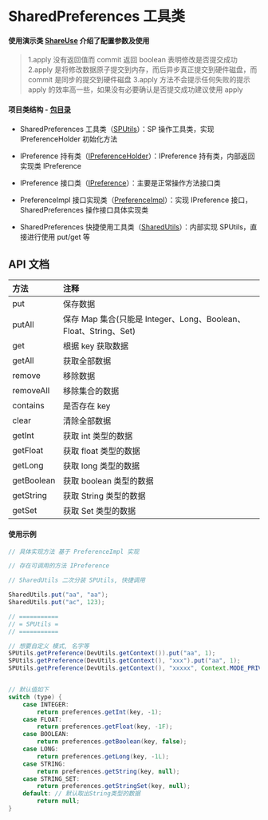 # SharedPreferences 工具类

#### 使用演示类 [ShareUse][ShareUse] 介绍了配置参数及使用

> 1.apply 没有返回值而 commit 返回 boolean 表明修改是否提交成功
> 2.apply 是将修改数据原子提交到内存，而后异步真正提交到硬件磁盘，而 commit 是同步的提交到硬件磁盘
> 3.apply 方法不会提示任何失败的提示 apply 的效率高一些，如果没有必要确认是否提交成功建议使用 apply

#### 项目类结构 - [包目录][包目录]

* SharedPreferences 工具类（[SPUtils][SPUtils]）：SP 操作工具类，实现 IPreferenceHolder 初始化方法

* IPreference 持有类（[IPreferenceHolder][IPreferenceHolder]）：IPreference 持有类，内部返回实现类 IPreference

* IPreference 接口类（[IPreference][IPreference]）：主要是正常操作方法接口类

* PreferenceImpl 接口实现类（[PreferenceImpl][PreferenceImpl]）：实现 IPreference 接口，SharedPreferences 操作接口具体实现类

* SharedPreferences 快捷使用工具类（[SharedUtils][SharedUtils]）：内部实现 SPUtils，直接进行使用 put/get 等

## API 文档

| 方法 | 注释 |
| :- | :- |
| put | 保存数据 |
| putAll | 保存 Map 集合(只能是 Integer、Long、Boolean、Float、String、Set) |
| get | 根据 key 获取数据 |
| getAll | 获取全部数据 |
| remove | 移除数据 |
| removeAll | 移除集合的数据 |
| contains | 是否存在 key |
| clear | 清除全部数据 |
| getInt | 获取 int 类型的数据 |
| getFloat | 获取 float 类型的数据 |
| getLong | 获取 long 类型的数据 |
| getBoolean | 获取 boolean 类型的数据 |
| getString | 获取 String 类型的数据 |
| getSet | 获取 Set 类型的数据 |

#### 使用示例
```java
// 具体实现方法 基于 PreferenceImpl 实现

// 存在可调用的方法 IPreference

// SharedUtils 二次分装 SPUtils, 快捷调用

SharedUtils.put("aa", "aa");
SharedUtils.put("ac", 123);

// ===========
// = SPUtils =
// ===========

// 想要自定义 模式, 名字等
SPUtils.getPreference(DevUtils.getContext()).put("aa", 1);
SPUtils.getPreference(DevUtils.getContext(), "xxx").put("aa", 1);
SPUtils.getPreference(DevUtils.getContext(), "xxxxx", Context.MODE_PRIVATE).put("aa", 1);


// 默认值如下
switch (type) {
    case INTEGER:
        return preferences.getInt(key, -1);
    case FLOAT:
        return preferences.getFloat(key, -1F);
    case BOOLEAN:
        return preferences.getBoolean(key, false);
    case LONG:
        return preferences.getLong(key, -1L);
    case STRING:
        return preferences.getString(key, null);
    case STRING_SET:
        return preferences.getStringSet(key, null);
    default: // 默认取出String类型的数据
        return null;
}
```





[ShareUse]: https://github.com/afkT/DevUtils/blob/master/application/DevUtilsApp/src/main/java/utils_use/share/ShareUse.java
[包目录]: https://github.com/afkT/DevUtils/blob/master/lib/DevApp/src/main/java/dev/utils/app/share
[SPUtils]: https://github.com/afkT/DevUtils/blob/master/lib/DevApp/src/main/java/dev/utils/app/share/SPUtils.java
[IPreferenceHolder]: https://github.com/afkT/DevUtils/blob/master/lib/DevApp/src/main/java/dev/utils/app/share/IPreferenceHolder.java
[IPreference]: https://github.com/afkT/DevUtils/blob/master/lib/DevApp/src/main/java/dev/utils/app/share/IPreference.java
[PreferenceImpl]: https://github.com/afkT/DevUtils/blob/master/lib/DevApp/src/main/java/dev/utils/app/share/PreferenceImpl.java
[SharedUtils]: https://github.com/afkT/DevUtils/blob/master/lib/DevApp/src/main/java/dev/utils/app/share/SharedUtils.java